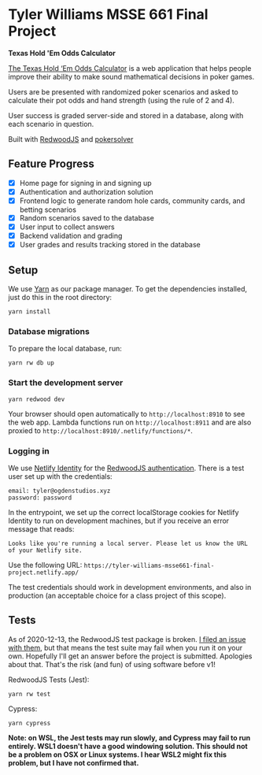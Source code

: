 # Tyler Williams MSSE 661 Final Project

**Texas Hold 'Em Odds Calculator**

[The Texas Hold ‘Em Odds Calculator](https://tyler-williams-msse661-final-project.netlify.app/) is a web application that helps people improve their ability to make sound mathematical decisions in poker games.

Users are be presented with randomized poker scenarios and asked to calculate their pot odds and hand strength (using the rule of 2 and 4).

User success is graded server-side and stored in a database, along with each scenario in question.

Built with [RedwoodJS](https://redwoodjs.com) and [pokersolver](https://github.com/goldfire/pokersolver)

## Feature Progress

- [x] Home page for signing in and signing up
- [x] Authentication and authorization solution
- [x] Frontend logic to generate random hole cards, community cards, and betting scenarios
- [x] Random scenarios saved to the database
- [x] User input to collect answers
- [x] Backend validation and grading
- [x] User grades and results tracking stored in the database

## Setup

We use [Yarn](https://classic.yarnpkg.com/en/docs/install/) as our package manager. To get the dependencies installed, just do this in the root directory:

```terminal
yarn install
```

### Database migrations

To prepare the local database, run:

```
yarn rw db up
```

### Start the development server

```terminal
yarn redwood dev
```

Your browser should open automatically to `http://localhost:8910` to see the web app. Lambda functions run on `http://localhost:8911` and are also proxied to `http://localhost:8910/.netlify/functions/*`.

### Logging in

We use [Netlify Identity](https://docs.netlify.com/visitor-access/identity/) for the [RedwoodJS authentication](https://redwoodjs.com/docs/authentication). There is a test user set up with the credentials:

```
email: tyler@ogdenstudios.xyz
password: password
```

In the entrypoint, we set up the correct localStorage cookies for Netlify Identity to run on development machines, but if you receive an error message that reads:

```
Looks like you're running a local server. Please let us know the URL of your Netlify site.
```

Use the following URL: `https://tyler-williams-msse661-final-project.netlify.app/`

The test credentials should work in development environments, and also in production (an acceptable choice for a class project of this scope).

## Tests

As of 2020-12-13, the RedwoodJS test package is broken. [I filed an issue with them](https://github.com/redwoodjs/redwood/issues/1581), but that means the test suite may fail when you run it on your own. Hopefully I'll get an answer before the project is submitted. Apologies about that. That's the risk (and fun) of using software before v1!

RedwoodJS Tests (Jest):

```
yarn rw test
```

Cypress:

```
yarn cypress
```

**Note: on WSL, the Jest tests may run slowly, and Cypress may fail to run entirely. WSL1 doesn't have a good windowing solution. This should not be a problem on OSX or Linux systems. I hear WSL2 might fix this problem, but I have not confirmed that.**
